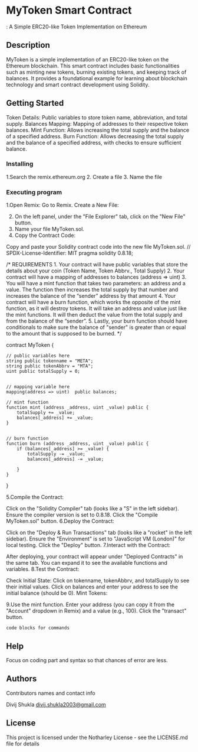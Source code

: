 # MyToken Smart Contract
: A Simple ERC20-like Token Implementation on Ethereum


## Description

MyToken is a simple implementation of an ERC20-like token on the Ethereum blockchain. This smart contract includes basic functionalities such as minting new tokens, burning existing tokens, and keeping track of balances. It provides a foundational example for learning about blockchain technology and smart contract development using Solidity.

## Getting Started

Token Details: Public variables to store token name, abbreviation, and total supply.
Balances Mapping: Mapping of addresses to their respective token balances.
Mint Function: Allows increasing the total supply and the balance of a specified address.
Burn Function: Allows decreasing the total supply and the balance of a specified address, with checks to ensure sufficient balance.

### Installing
1.Search the remix.ethereum.org
2. Create a file 
3. Name the file


### Executing program

1.Open Remix:
Go to Remix.
Create a New File:

2. On the left panel, under the "File Explorer" tab, click on the "New File" button.
3. Name your file MyToken.sol.
4. Copy the Contract Code:

Copy and paste your Solidity contract code into the new file MyToken.sol.
// SPDX-License-Identifier: MIT
pragma solidity 0.8.18;

/*
       REQUIREMENTS
    1. Your contract will have public variables that store the details about your coin (Token Name, Token Abbrv., Total Supply)
    2. Your contract will have a mapping of addresses to balances (address => uint)
    3. You will have a mint function that takes two parameters: an address and a value. 
       The function then increases the total supply by that number and increases the balance 
       of the “sender” address by that amount
    4. Your contract will have a burn function, which works the opposite of the mint function, as it will destroy tokens. 
       It will take an address and value just like the mint functions. It will then deduct the value from the total supply 
       and from the balance of the “sender”.
    5. Lastly, your burn function should have conditionals to make sure the balance of "sender" is greater than or equal 
       to the amount that is supposed to be burned.
*/

contract MyToken {

    // public variables here
    string public tokenname = "META";
    string public tokenAbbrv = "MTA";
    uint public totalSupply = 0;


    // mapping variable here
    mapping(address => uint)  public balances;

    // mint function
    function mint (address _address, uint _value) public {
        totalSupply += _value;
        balances[_address] += _value;
    }


    // burn function
    function burn (address _address, uint _value) public {
        if (balances[_address] >= _value) {
            totalSupply -= _value;
            balances[_address] -= _value;

        }
    }

}

5.Compile the Contract:

Click on the "Solidity Compiler" tab (looks like a "S" in the left sidebar).
Ensure the compiler version is set to 0.8.18.
Click the "Compile MyToken.sol" button.
6.Deploy the Contract:

Click on the "Deploy & Run Transactions" tab (looks like a "rocket" in the left sidebar).
Ensure the "Environment" is set to "JavaScript VM (London)" for local testing.
Click the "Deploy" button.
7.Interact with the Contract:

After deploying, your contract will appear under "Deployed Contracts" in the same tab.
You can expand it to see the available functions and variables.
8.Test the Contract:

Check Initial State:
Click on tokenname, tokenAbbrv, and totalSupply to see their initial values.
Click on balances and enter your address to see the initial balance (should be 0).
Mint Tokens:

9.Use the mint function.
Enter your address (you can copy it from the "Account" dropdown in Remix) and a value (e.g., 100).
Click the "transact" button.

```
code blocks for commands
```

## Help

Focus on coding part and syntax so that chances of error are less.

## Authors

Contributors names and contact info

Divij Shukla
divij.shukla2003@gmail.com

## License

This project is licensed under the Notharley License - see the LICENSE.md file for details
